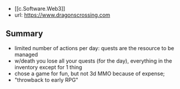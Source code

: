 
- [[c.Software.Web3]]
- url: https://www.dragonscrossing.com

## Summary

- limited number of actions per day: quests are the resource to be managed
- w/death you lose all your quests (for the day), everything in the inventory except for 1 thing
- chose a game for fun, but not 3d MMO because of expense; 
- "throwback to early RPG"